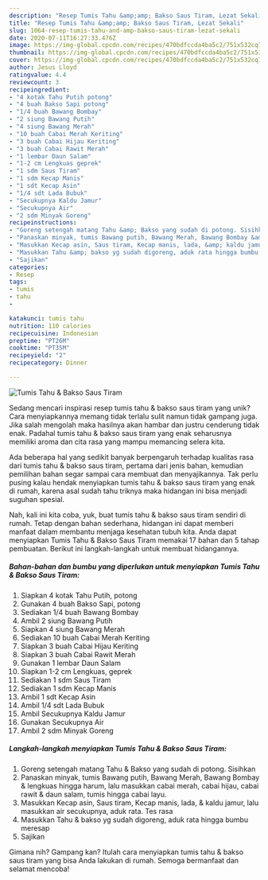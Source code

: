 ```yaml
---
description: "Resep Tumis Tahu &amp;amp; Bakso Saus Tiram, Lezat Sekali"
title: "Resep Tumis Tahu &amp;amp; Bakso Saus Tiram, Lezat Sekali"
slug: 1064-resep-tumis-tahu-and-amp-bakso-saus-tiram-lezat-sekali
date: 2020-07-11T16:27:33.476Z
image: https://img-global.cpcdn.com/recipes/470bdfccda4ba5c2/751x532cq70/tumis-tahu-bakso-saus-tiram-foto-resep-utama.jpg
thumbnail: https://img-global.cpcdn.com/recipes/470bdfccda4ba5c2/751x532cq70/tumis-tahu-bakso-saus-tiram-foto-resep-utama.jpg
cover: https://img-global.cpcdn.com/recipes/470bdfccda4ba5c2/751x532cq70/tumis-tahu-bakso-saus-tiram-foto-resep-utama.jpg
author: Jesus Lloyd
ratingvalue: 4.4
reviewcount: 3
recipeingredient:
- "4 kotak Tahu Putih potong"
- "4 buah Bakso Sapi potong"
- "1/4 buah Bawang Bombay"
- "2 siung Bawang Putih"
- "4 siung Bawang Merah"
- "10 buah Cabai Merah Keriting"
- "3 buah Cabai Hijau Keriting"
- "3 buah Cabai Rawit Merah"
- "1 lembar Daun Salam"
- "1-2 cm Lengkuas geprek"
- "1 sdm Saus Tiram"
- "1 sdm Kecap Manis"
- "1 sdt Kecap Asin"
- "1/4 sdt Lada Bubuk"
- "Secukupnya Kaldu Jamur"
- "Secukupnya Air"
- "2 sdm Minyak Goreng"
recipeinstructions:
- "Goreng setengah matang Tahu &amp; Bakso yang sudah di potong. Sisihkan"
- "Panaskan minyak, tumis Bawang putih, Bawang Merah, Bawang Bombay &amp; lengkuas hingga harum, lalu masukkan cabai merah, cabai hijau, cabai rawit &amp; daun salam, tumis hingga cabai layu."
- "Masukkan Kecap asin, Saus tiram, Kecap manis, lada, &amp; kaldu jamur, lalu masukkan air secukupnya, aduk rata. Tes rasa"
- "Masukkan Tahu &amp; bakso yg sudah digoreng, aduk rata hingga bumbu meresap"
- "Sajikan"
categories:
- Resep
tags:
- tumis
- tahu
- 

katakunci: tumis tahu  
nutrition: 110 calories
recipecuisine: Indonesian
preptime: "PT26M"
cooktime: "PT35M"
recipeyield: "2"
recipecategory: Dinner

---
```



![Tumis Tahu &amp; Bakso Saus Tiram](https://img-global.cpcdn.com/recipes/470bdfccda4ba5c2/751x532cq70/tumis-tahu-bakso-saus-tiram-foto-resep-utama.jpg)

Sedang mencari inspirasi resep tumis tahu &amp; bakso saus tiram yang unik? Cara menyiapkannya memang tidak terlalu sulit namun tidak gampang juga. Jika salah mengolah maka hasilnya akan hambar dan justru cenderung tidak enak. Padahal tumis tahu &amp; bakso saus tiram yang enak seharusnya memiliki aroma dan cita rasa yang mampu memancing selera kita.



Ada beberapa hal yang sedikit banyak berpengaruh terhadap kualitas rasa dari tumis tahu &amp; bakso saus tiram, pertama dari jenis bahan, kemudian pemilihan bahan segar sampai cara membuat dan menyajikannya. Tak perlu pusing kalau hendak menyiapkan tumis tahu &amp; bakso saus tiram yang enak di rumah, karena asal sudah tahu triknya maka hidangan ini bisa menjadi suguhan spesial.


Nah, kali ini kita coba, yuk, buat tumis tahu &amp; bakso saus tiram sendiri di rumah. Tetap dengan bahan sederhana, hidangan ini dapat memberi manfaat dalam membantu menjaga kesehatan tubuh kita. Anda dapat menyiapkan Tumis Tahu &amp; Bakso Saus Tiram memakai 17 bahan dan 5 tahap pembuatan. Berikut ini langkah-langkah untuk membuat hidangannya.

<!--inarticleads1-->

##### Bahan-bahan dan bumbu yang diperlukan untuk menyiapkan Tumis Tahu &amp; Bakso Saus Tiram:

1. Siapkan 4 kotak Tahu Putih, potong
1. Gunakan 4 buah Bakso Sapi, potong
1. Sediakan 1/4 buah Bawang Bombay
1. Ambil 2 siung Bawang Putih
1. Siapkan 4 siung Bawang Merah
1. Sediakan 10 buah Cabai Merah Keriting
1. Siapkan 3 buah Cabai Hijau Keriting
1. Siapkan 3 buah Cabai Rawit Merah
1. Gunakan 1 lembar Daun Salam
1. Siapkan 1-2 cm Lengkuas, geprek
1. Sediakan 1 sdm Saus Tiram
1. Sediakan 1 sdm Kecap Manis
1. Ambil 1 sdt Kecap Asin
1. Ambil 1/4 sdt Lada Bubuk
1. Ambil Secukupnya Kaldu Jamur
1. Gunakan Secukupnya Air
1. Ambil 2 sdm Minyak Goreng




<!--inarticleads2-->

##### Langkah-langkah menyiapkan Tumis Tahu &amp; Bakso Saus Tiram:

1. Goreng setengah matang Tahu &amp; Bakso yang sudah di potong. Sisihkan
1. Panaskan minyak, tumis Bawang putih, Bawang Merah, Bawang Bombay &amp; lengkuas hingga harum, lalu masukkan cabai merah, cabai hijau, cabai rawit &amp; daun salam, tumis hingga cabai layu.
1. Masukkan Kecap asin, Saus tiram, Kecap manis, lada, &amp; kaldu jamur, lalu masukkan air secukupnya, aduk rata. Tes rasa
1. Masukkan Tahu &amp; bakso yg sudah digoreng, aduk rata hingga bumbu meresap
1. Sajikan




Gimana nih? Gampang kan? Itulah cara menyiapkan tumis tahu &amp; bakso saus tiram yang bisa Anda lakukan di rumah. Semoga bermanfaat dan selamat mencoba!
